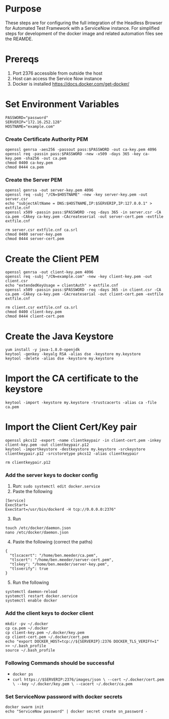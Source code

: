 # Purpose

These steps are for configuring the full integration of the Headless Browser for Automated Test Framework with a ServiceNow instance.
For simplified steps for development of the docker image and related automation files see the REAMDE. 

# Prereqs
1. Port 2376 accessible from outside the host
2. Host can access the Service Now instance
3. Docker is installed https://docs.docker.com/get-docker/

# Set Environment Variables
```
PASSWORD="password"
SERVERIP="172.16.252.128"
HOSTNAME="example.com"
```

### Create Certificate Authority PEM
```
openssl genrsa -aes256 -passout pass:$PASSWORD -out ca-key.pem 4096
openssl req -passin pass:$PASSWORD -new -x509 -days 365 -key ca-key.pem -sha256 -out ca.pem
chmod 0400 ca-key.pem
chmod 0444 ca.pem
```

###  Create the Server PEM
```
openssl genrsa -out server-key.pem 4096
openssl req -subj "/CN=$HOSTNAME" -new -key server-key.pem -out server.csr
echo "subjectAltName = DNS:$HOSTNAME,IP:$SERVERIP,IP:127.0.0.1" > extfile.cnf
openssl x509 -passin pass:$PASSWORD -req -days 365 -in server.csr -CA ca.pem -CAkey ca-key.pem -CAcreateserial -out server-cert.pem -extfile extfile.cnf

rm server.csr extfile.cnf ca.srl
chmod 0400 server-key.pem
chmod 0444 server-cert.pem
```

#  Create the Client PEM
```
openssl genrsa -out client-key.pem 4096
openssl req -subj "/CN=example.com" -new -key client-key.pem -out client.csr
echo "extendedKeyUsage = clientAuth" > extfile.cnf
openssl x509 -passin pass:$PASSWORD -req -days 365 -in client.csr -CA ca.pem -CAkey ca-key.pem -CAcreateserial -out client-cert.pem -extfile extfile.cnf

rm client.csr extfile.cnf ca.srl
chmod 0400 client-key.pem
chmod 0444 client-cert.pem
```

# Create the Java Keystore
```
yum install -y java-1.8.0-openjdk
keytool -genkey -keyalg RSA -alias dse -keystore my.keystore
keytool -delete -alias dse -keystore my.keystore
```

# Import the CA certificate to the keystore
```
keytool -import -keystore my.keystore -trustcacerts -alias ca -file ca.pem
```

# Import the Client Cert/Key pair
```
openssl pkcs12 -export -name clientkeypair -in client-cert.pem -inkey client-key.pem -out clientkeypair.p12
keytool -importkeystore -destkeystore my.keystore -srckeystore clientkeypair.p12 -srcstoretype pkcs12 -alias clientkeypair

rm clientkeypair.p12
```

### Add the server keys to docker config

1. Run: `sudo systemctl edit docker.service`
2. Paste the following
```
[Service]
ExecStart=
ExecStart=/usr/bin/dockerd -H tcp://0.0.0.0:2376"
```

3. Run
```
touch /etc/docker/daemon.json
nano /etc/docker/daemon.json
```

4. Paste the following (correct the paths)
```
{
  "tlscacert": "/home/ben.meeder/ca.pem",
  "tlscert": "/home/ben.meeder/server-cert.pem",
  "tlskey": "/home/ben.meeder/server-key.pem",
  "tlsverify": true
}
```

5. Run the following
```
systemctl daemon-reload
systemctl restart docker.service
systemctl enable docker
```

### Add the client keys to docker client
```
mkdir -pv ~/.docker
cp ca.pem ~/.docker
cp client-key.pem ~/.docker/key.pem
cp client-cert.pem ~/.docker/cert.pem
echo "export DOCKER_HOST=tcp://${SERVERIP}:2376 DOCKER_TLS_VERIFY=1" >> ~/.bash_profile
source ~/.bash_profile
```

### Following Commands should be successful
* `docker ps `
* `curl https://$SERVERIP:2376/images/json \
  --cert ~/.docker/cert.pem \
  --key ~/.docker/key.pem \
  --cacert ~/.docker/ca.pem`

### Set ServiceNow password with docker secrets
```
docker swarm init
echo "ServiceNow password" | docker secret create sn_password -
```
